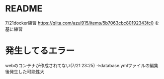 # README

7/21docker練習
https://qiita.com/azul915/items/5b7063cbc80192343fc0
を基に練習

# 発生してるエラー
webのコンテナが作成されてない(7/21 23:25)
→database.ymlファイルの編集後発生した可能性大